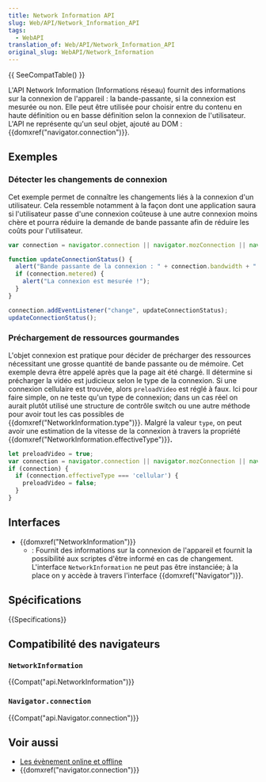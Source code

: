 ```yaml
---
title: Network Information API
slug: Web/API/Network_Information_API
tags:
  - WebAPI
translation_of: Web/API/Network_Information_API
original_slug: WebAPI/Network_Information
---
```

{{ SeeCompatTable() }}

L'API Network Information (Informations réseau) fournit des informations sur la connexion de l'appareil : la bande-passante, si la connexion est mesurée ou non. Elle peut être utilisée pour choisir entre du contenu en haute définition ou en basse définition selon la connexion de l'utilisateur. L'API ne représente qu'un seul objet, ajouté au DOM : {{domxref("navigator.connection")}}.

## Exemples

### Détecter les changements de connexion

Cet exemple permet de connaître les changements liés à la connexion d'un utilisateur. Cela ressemble notamment à la façon dont une application saura si l'utilisateur passe d'une connexion coûteuse à une autre connexion moins chère et pourra réduire la demande de bande passante afin de réduire les coûts pour l'utilisateur.

```js
var connection = navigator.connection || navigator.mozConnection || navigator.webkitConnection;

function updateConnectionStatus() {
  alert("Bande passante de la connexion : " + connection.bandwidth + " MB/s");
  if (connection.metered) {
    alert("La connexion est mesurée !");
  }
}

connection.addEventListener("change", updateConnectionStatus);
updateConnectionStatus();
```

### Préchargement de ressources gourmandes

L'objet connexion est pratique pour décider de précharger des ressources nécessitant une grosse quantité de bande passante ou de mémoire. Cet exemple devra être appelé après que la page ait été chargé. Il détermine si précharger la vidéo est judicieux selon le type de la connexion. Si une connexion cellulaire est trouvée, alors `preloadVideo` est réglé à faux. Ici pour faire simple, on ne teste qu'un type de connexion; dans un cas réel on aurait plutôt utilisé une structure de contrôle switch ou une autre méthode pour avoir tout les cas possibles de {{domxref("NetworkInformation.type")}}. Malgré la valeur `type`, on peut avoir une estimation de la vitesse de la connexion à travers la propriété {{domxref("NetworkInformation.effectiveType")}}**.**

```js
let preloadVideo = true;
var connection = navigator.connection || navigator.mozConnection || navigator.webkitConnection;
if (connection) {
  if (connection.effectiveType === 'cellular') {
    preloadVideo = false;
  }
}
```

## Interfaces

- {{domxref("NetworkInformation")}}
  - : Fournit des informations sur la connexion de l'appareil et fournit la possibilité aux scriptes d'être informé en cas de changement. L'interface `NetworkInformation` ne peut pas être instanciée; à la place on y accède à travers l'interface {{domxref("Navigator")}}.

## Spécifications

{{Specifications}}

## Compatibilité des navigateurs

### `NetworkInformation`

{{Compat("api.NetworkInformation")}}

### `Navigator.connection`

{{Compat("api.Navigator.connection")}}

## Voir aussi

- [Les évènement online et offline](/fr/docs/Online_and_offline_events)
- {{domxref("navigator.connection")}}
